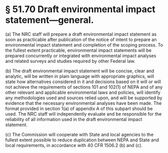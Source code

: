# § 51.70   Draft environmental impact statement—general.

(a) The NRC staff will prepare a draft environmental impact statement as soon as practicable after publication of the notice of intent to prepare an environmental impact statement and completion of the scoping process. To the fullest extent practicable, environmental impact statements will be prepared concurrently or integrated with environmental impact analyses and related surveys and studies required by other Federal law.


(b) The draft environmental impact statement will be concise, clear and analytic, will be written in plain language with appropriate graphics, will state how alternatives considered in it and decisions based on it will or will not achieve the requirements of sections 101 and 102(1) of NEPA and of any other relevant and applicable environmental laws and policies, will identify any methodologies used and sources relied upon, and will be supported by evidence that the necessary environmental analyses have been made. The format provided in section 1(a) of appendix A of this subpart should be used. The NRC staff will independently evaluate and be responsible for the reliability of all information used in the draft environmental impact statement.


(c) The Commission will cooperate with State and local agencies to the fullest extent possible to reduce duplication between NEPA and State and local requirements, in accordance with 40 CFR 1506.2 (b) and (c).




